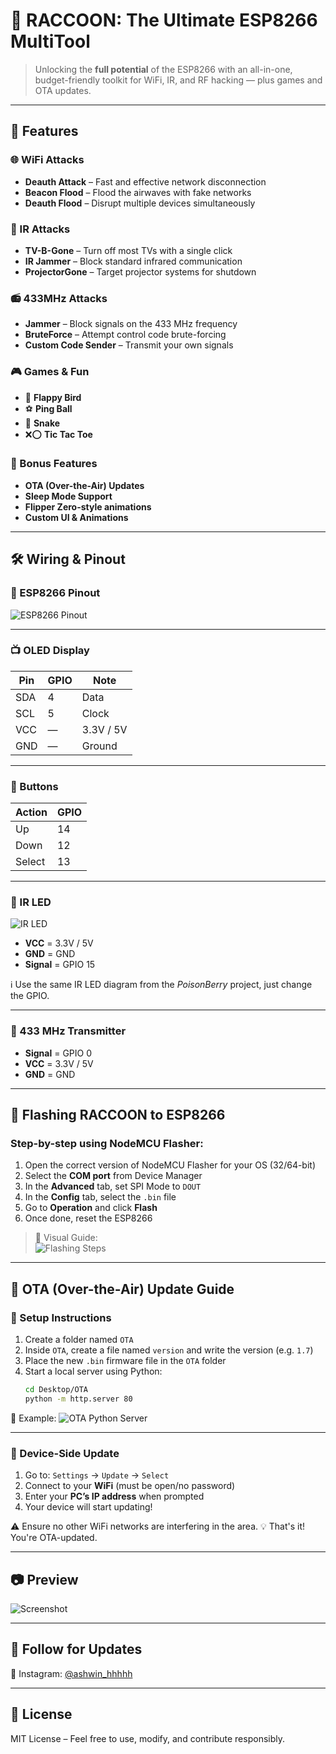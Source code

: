 # 🦝 RACCOON: The Ultimate ESP8266 MultiTool

> Unlocking the **full potential** of the ESP8266 with an all-in-one, budget-friendly toolkit for WiFi, IR, and RF hacking — plus games and OTA updates.  

---

## 🚀 Features

### 🌐 WiFi Attacks
- **Deauth Attack** – Fast and effective network disconnection  
- **Beacon Flood** – Flood the airwaves with fake networks  
- **Deauth Flood** – Disrupt multiple devices simultaneously  

### 📡 IR Attacks
- **TV-B-Gone** – Turn off most TVs with a single click  
- **IR Jammer** – Block standard infrared communication  
- **ProjectorGone** – Target projector systems for shutdown  

### 📻 433MHz Attacks
- **Jammer** – Block signals on the 433 MHz frequency  
- **BruteForce** – Attempt control code brute-forcing  
- **Custom Code Sender** – Transmit your own signals  

### 🎮 Games & Fun
- 🐤 **Flappy Bird**  
- ⚽ **Ping Ball**  
- 🐍 **Snake**  
- ❌⭕ **Tic Tac Toe**

### 🧠 Bonus Features
- **OTA (Over-the-Air) Updates**  
- **Sleep Mode Support**  
- **Flipper Zero-style animations**  
- **Custom UI & Animations**  

---

## 🛠️ Wiring & Pinout

### 📌 ESP8266 Pinout
![ESP8266 Pinout](https://github.com/user-attachments/assets/e1b7faf9-27c6-490c-99c0-0af797f61002)

---

### 📺 OLED Display  
| Pin   | GPIO | Note     |
|-------|------|----------|
| SDA   | 4    | Data     |
| SCL   | 5    | Clock    |
| VCC   | —    | 3.3V / 5V |
| GND   | —    | Ground   |

---

### 🔘 Buttons  
| Action | GPIO |
|--------|------|
| Up     | 14   |
| Down   | 12   |
| Select | 13   |

---

### 📀 IR LED  
![IR LED](https://github.com/user-attachments/assets/782368fe-18b2-45e9-a29c-d174afcab2f9)  
- **VCC** = 3.3V / 5V  
- **GND** = GND  
- **Signal** = GPIO 15  

ℹ️ Use the same IR LED diagram from the *PoisonBerry* project, just change the GPIO.

---

### 📡 433 MHz Transmitter
- **Signal** = GPIO 0  
- **VCC** = 3.3V / 5V  
- **GND** = GND  

---

## 💾 Flashing RACCOON to ESP8266

### Step-by-step using NodeMCU Flasher:

1. Open the correct version of NodeMCU Flasher for your OS (32/64-bit)  
2. Select the **COM port** from Device Manager  
3. In the **Advanced** tab, set SPI Mode to `DOUT`  
4. In the **Config** tab, select the `.bin` file  
5. Go to **Operation** and click **Flash**  
6. Once done, reset the ESP8266  

> 📸 Visual Guide:  
> ![Flashing Steps](https://github.com/user-attachments/assets/e476ccc7-1d8c-4cff-8fe8-2f64e09590bf)

---

## 📡 OTA (Over-the-Air) Update Guide

### 🔧 Setup Instructions

1. Create a folder named `OTA`  
2. Inside `OTA`, create a file named `version` and write the version (e.g. `1.7`)  
3. Place the new `.bin` firmware file in the `OTA` folder  
4. Start a local server using Python:
   ```bash
   cd Desktop/OTA
   python -m http.server 80


📸 Example:
![OTA Python Server](https://github.com/user-attachments/assets/6a345ee6-0c60-456b-9cca-38feeee44152)

---

### 📱 Device-Side Update

1. Go to: `Settings` → `Update` → `Select`
2. Connect to your **WiFi** (must be open/no password)
3. Enter your **PC’s IP address** when prompted
4. Your device will start updating!

⚠️ Ensure no other WiFi networks are interfering in the area.
💡 That's it! You're OTA-updated.

---

## 📷 Preview

![Screenshot](https://github.com/user-attachments/assets/d0ca6ab5-a11d-41ea-bf0c-da73c878aca6)

---

## 🔗 Follow for Updates

📸 Instagram: [@ashwin\_hhhhh](https://www.instagram.com/ashwin_hhhhh)

---

## 📜 License

MIT License – Feel free to use, modify, and contribute responsibly.

```

